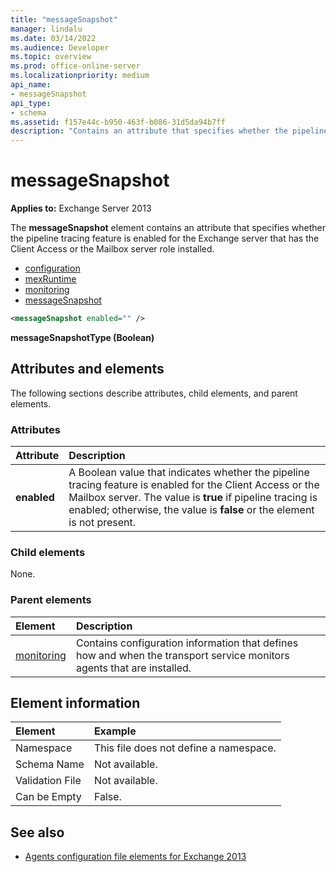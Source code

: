 ```yaml
---
title: "messageSnapshot"
manager: lindalu
ms.date: 03/14/2022
ms.audience: Developer
ms.topic: overview
ms.prod: office-online-server
ms.localizationpriority: medium
api_name:
- messageSnapshot
api_type:
- schema
ms.assetid: f157e44c-b950-463f-b086-31d5da94b7ff
description: "Contains an attribute that specifies whether the pipeline tracing feature is enabled for the Exchange server that has the Client Access or the Mailbox server role installed. "
---
```


# messageSnapshot

**Applies to:** Exchange Server 2013
  
The **messageSnapshot** element contains an attribute that specifies whether the pipeline tracing feature is enabled for the Exchange server that has the Client Access or the Mailbox server role installed. 
  
- [configuration](configuration.md)  
- [mexRuntime](mexruntime.md) 
- [monitoring](monitoring.md) 
- [messageSnapshot](messagesnapshot.md)
  
```XML
<messageSnapshot enabled="" />
```

**messageSnapshotType (Boolean)**

## Attributes and elements

The following sections describe attributes, child elements, and parent elements.
  
### Attributes

|**Attribute**|**Description**|
|:-----|:-----|
|**enabled** <br/> |A Boolean value that indicates whether the pipeline tracing feature is enabled for the Client Access or the Mailbox server. The value is **true** if pipeline tracing is enabled; otherwise, the value is **false** or the element is not present.  <br/> |
   
### Child elements

None.
  
### Parent elements

|**Element**|**Description**|
|:-----|:-----|
|[monitoring](monitoring.md) <br/> |Contains configuration information that defines how and when the transport service monitors agents that are installed.  <br/> |
   
## Element information

| Element | Example |
|:-----|:-----|
|Namespace  <br/> |This file does not define a namespace.  <br/> |
|Schema Name  <br/> |Not available.  <br/> |
|Validation File  <br/> |Not available.  <br/> |
|Can be Empty  <br/> |False.  <br/> |
   
## See also

- [Agents configuration file elements for Exchange 2013](agents-configuration-file-elements-for-exchange-2013.md)

